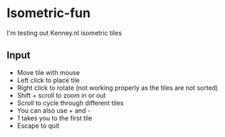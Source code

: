 # Isometric-fun
I'm testing out Kenney.nl isometric tiles

## Input
* Move tile with mouse
* Left click to place tile
* Right click to rotate (not working properly as the tiles are not sorted)
* Shift + scroll to zoom in or out
* Scroll to cycle through different tiles
 * You can also use + and -
 * 1 takes you to the first tile
* Escape to quit
